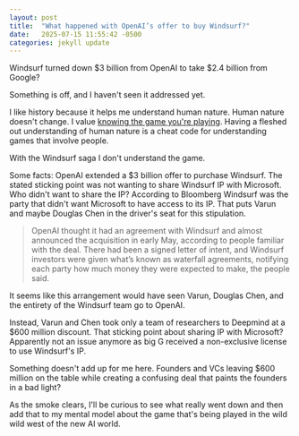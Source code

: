 ```yaml
---
layout: post
title:  "What happened with OpenAI’s offer to buy Windsurf?"
date:   2025-07-15 11:55:42 -0500
categories: jekyll update
---
```


Windsurf turned down $3 billion from OpenAI to take $2.4 billion from Google?

Something is off, and I haven't seen it addressed yet.

I like history because it helps me understand human nature. Human nature doesn't change. I value [knowing the game you're playing][game-of-life].  Having a fleshed out understanding of human nature is a cheat code for understanding games that involve people.

With the Windsurf saga I don't understand the game.

Some facts: OpenAI extended a $3 billion offer to purchase Windsurf. The stated sticking point was not wanting to share Windsurf IP with Microsoft. Who didn't want to share the IP? According to Bloomberg Windsurf was the party that didn't want Microsoft to have access to its IP. That puts Varun and maybe Douglas Chen in the driver's seat for this stipulation. 

> OpenAI thought it had an agreement with Windsurf and almost announced the acquisition in early May, according to people familiar with the deal. There had been a signed letter of intent, and Windsurf investors were given what’s known as waterfall agreements, notifying each party how much money they were expected to make, the people said.

It seems like this arrangement would have seen Varun, Douglas Chen, and the entirety of the Windsurf team go to OpenAI. 

Instead, Varun and Chen took only a team of researchers to Deepmind at a $600 million discount. That sticking point about sharing IP with Microsoft? Apparently not an issue anymore as big G received a non-exclusive license to use Windsurf's IP.

Something doesn't add up for me here. Founders and VCs leaving $600 million on the table while creating a confusing deal that paints the founders in a bad light?

As the smoke clears, I'll be curious to see what really went down and then add that to my mental model about the game that's being played in the wild wild west of the new AI world.


[game-of-life]: https://markpettyjohn.com/jekyll/update/2025/03/11/know-the-game-you-play.html
